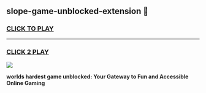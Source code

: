 
## slope-game-unblocked-extension 👋
<h3>
<a href="https://premium.freeplayer.one?title=slope-game-unblocked-extension&ref=14F">CLICK TO PLAY</a></h3>
<hr>

<h3>
<a href="https://premium.freeplayer.one?title=slope-game-unblocked-extension&ref=14F">CLICK 2 PLAY</a>
  
</h3>

<a href="https://premium.freeplayer.one?title=slope-game-unblocked-extension&ref=12F/"><img src="https://clearcache.store/games.png"></a>


**worlds hardest game unblocked: Your Gateway to Fun and Accessible Online Gaming**
